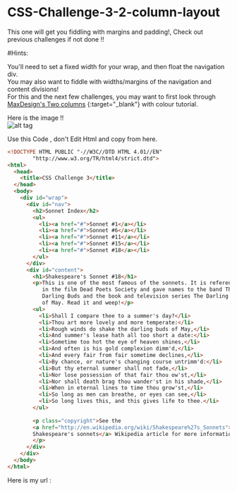 # CSS-Challenge-3-2-column-layout
This one will get you fiddling with margins and padding!, Check out previous challenges if not done !!

#Hints:

You'll need to set a fixed width for your wrap, and then float the navigation div.<br>
You may also want to fiddle with widths/margins of the navigation and content divisions!<br>
For this and the next few challenges, you may want to first look through  [MaxDesign's Two columns](http://maxdesign.com.au/articles/two-columns/) {:target="_blank"}
 with colour tutorial.

Here is  the image !!
<br>
![alt tag](https://upload.wikimedia.org/wikiversity/en/a/a9/Css_3_1.png) 

Use this Code , don't Edit Html and copy from here.
```html
<!DOCTYPE HTML PUBLIC "-//W3C//DTD HTML 4.01//EN"
        "http://www.w3.org/TR/html4/strict.dtd">
<html>
  <head>
    <title>CSS Challenge 3</title>
  </head>
  <body>
    <div id="wrap">
      <div id="nav">
        <h2>Sonnet Index</h2>
        <ul>
          <li><a href="#">Sonnet #1</a></li>
          <li><a href="#">Sonnet #6</a></li>
          <li><a href="#">Sonnet #11</a></li>
          <li><a href="#">Sonnet #15</a></li>
          <li><a href="#">Sonnet #18</a></li>
        </ul>
      </div>
      <div id="content">
        <h1>Shakespeare's Sonnet #18</h1>
        <p>This is one of the most famous of the sonnets. It is referenced
           in the film Dead Poets Society and gave names to the band The
           Darling Buds and the book and television series The Darling Buds
           of May. Read it and weep!</p>
        <ul>
          <li>Shall I compare thee to a summer's day?</li>
          <li>Thou art more lovely and more temperate:</li>
          <li>Rough winds do shake the darling buds of May,</li>
          <li>And summer's lease hath all too short a date:</li>
          <li>Sometime too hot the eye of heaven shines,</li>
          <li>And often is his gold complexion dimm'd,</li>
          <li>And every fair from fair sometime declines,</li>
          <li>By chance, or nature's changing course untrimm'd:</li>
          <li>But thy eternal summer shall not fade,</li>
          <li>Nor lose possession of that fair thou ow'st,</li>
          <li>Nor shall death brag thou wander'st in his shade,</li>
          <li>When in eternal lines to time thou grow'st,</li>
          <li>So long as men can breathe, or eyes can see,</li>
          <li>So long lives this, and this gives life to thee.</li>
        </ul>
        
        <p class="copyright">See the 
        <a href="http://en.wikipedia.org/wiki/Shakespeare%27s_Sonnets">
        Shakespeare's sonnets</a> Wikipedia article for more information
        </p>
      </div>
    </div>
  </body>
</html>
```
Here is my url : 
